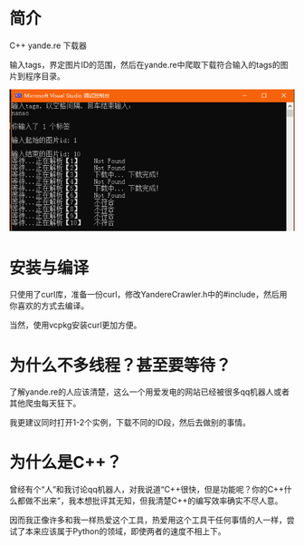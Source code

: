 # 简介

C++ yande.re 下载器

输入tags，界定图片ID的范围，然后在yande.re中爬取下载符合输入的tags的图片到程序目录。

![img](screenshot.png)

# 安装与编译

只使用了curl库，准备一份curl，修改YandereCrawler.h中的#include，然后用你喜欢的方式去编译。

当然，使用vcpkg安装curl更加方便。

# 为什么不多线程？甚至要等待？

了解yande.re的人应该清楚，这么一个用爱发电的网站已经被很多qq机器人或者其他爬虫每天狂下。

我更建议同时打开1-2个实例，下载不同的ID段，然后去做别的事情。

# 为什么是C++？

曾经有个“人”和我讨论qq机器人，对我说道“C++很快，但是功能呢？你的C++什么都做不出来”，我本想批评其无知，但我清楚C++的编写效率确实不尽人意。

因而我正像许多和我一样热爱这个工具，热爱用这个工具干任何事情的人一样，尝试了本来应该属于Python的领域，即使两者的速度不相上下。